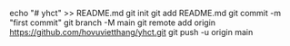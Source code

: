 echo "# yhct" >> README.md
git init
git add README.md
git commit -m "first commit"
git branch -M main
git remote add origin https://github.com/hovuvietthang/yhct.git
git push -u origin main
